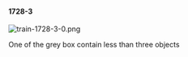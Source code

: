 #### 1728-3
![train-1728-3-0.png](https://github.com/lil-lab/nlvr/raw/master/nlvr/train/images/11/train-1728-3-0.png "train-1728-3-0.png")

One of the grey box contain less than three objects